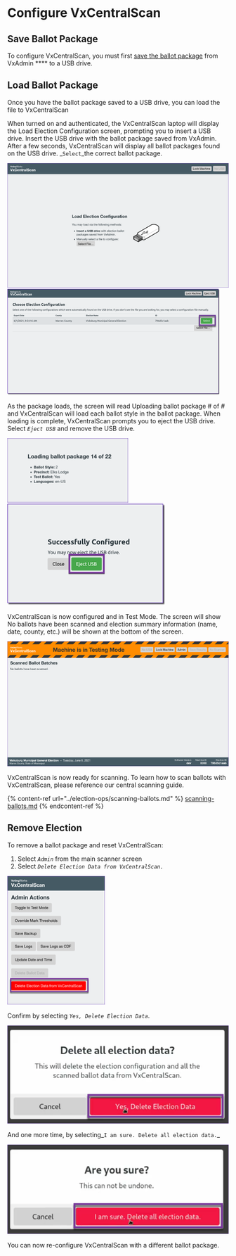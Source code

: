 # Configure VxCentralScan

## Save Ballot Package

To configure VxCentralScan, you must first [save the ballot package](save-ballot-package.md) from VxAdmin **** to a USB drive.&#x20;

## Load Ballot Package

Once you have the ballot package saved to a USB drive, you can load the file to VxCentralScan
<div style="page-break-after: always"></div>


When turned on and authenticated, the VxCentralScan laptop will display the Load Election Configuration screen, prompting you to insert a USB drive. Insert the USB drive with the ballot package saved from VxAdmin. After a few seconds, VxCentralScan will display all ballot packages found on the USB drive. _`Select`_the correct ballot package.&#x20;

![Load election configuration](<../.gitbook/assets/VxCS Load Election Config.png>) ![Select ballot package](<../.gitbook/assets/select ballot package.png>)

As the package loads, the screen will read Uploading ballot package # of # and VxCentralScan will load each ballot style in the ballot package. When loading is complete, VxCentralScan prompts you to eject the USB drive. Select _`Eject USB`_ and remove the USB drive.

![Uploading ballot package](<../.gitbook/assets/VxCS Loading ballot package.png>) ![Successfully configured - eject USB](<../.gitbook/assets/successfully configured.png>)

VxCentralScan is now configured and in Test Mode. The screen will show No ballots have been scanned and election summary information (name, date, county, etc.) will be shown at the bottom of the screen.&#x20;

![VxCentralScan in test mode](<../.gitbook/assets/VxCS in Testing Mode no ballots scanned.png>)

VxCentralScan is now ready for scanning. To learn how to scan ballots with VxCentralScan, please reference our central scanning guide.

{% content-ref url="../election-ops/scanning-ballots.md" %}
[scanning-ballots.md](../election-ops/scanning-ballots.md)
{% endcontent-ref %}

## Remove Election

To remove a ballot package and reset VxCentralScan:

1. Select _`Admin`_ from the main scanner screen
2. Select _`Delete Election Data from VxCentralScan.`_

![Select Delete Election Data](<../.gitbook/assets/image (239).png>)

Confirm by selecting _`Yes, Delete Election Data`_.

![](<../.gitbook/assets/image (86).png>)

And one more time, by selecting_`I am sure. Delete all election data.`_

![](<../.gitbook/assets/image (121) (1).png>)

You can now re-configure VxCentralScan with a different ballot package.

